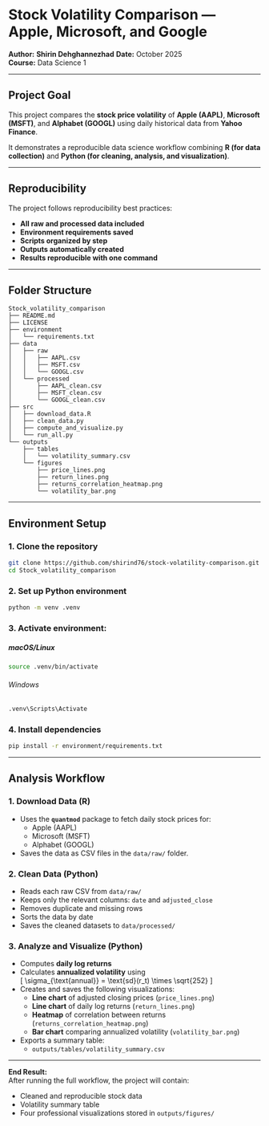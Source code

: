 #  Stock Volatility Comparison — Apple, Microsoft, and Google

**Author:** **Shirin Dehghannezhad**
**Date:** October 2025  
**Course:** Data Science 1

---

##  Project Goal

This project compares the **stock price volatility** of **Apple (AAPL)**, **Microsoft (MSFT)**, and **Alphabet (GOOGL)** using daily historical data from **Yahoo Finance**.

It demonstrates a reproducible data science workflow combining **R (for data collection)** and **Python (for cleaning, analysis, and visualization)**.

---

##  Reproducibility

The project follows reproducibility best practices:
- **All raw and processed data included**
- **Environment requirements saved**
- **Scripts organized by step**
- **Outputs automatically created**
- **Results reproducible with one command**

---

## Folder Structure
```
Stock_volatility_comparison
├── README.md
├── LICENSE
├── environment
│   └── requirements.txt
├── data
│   ├── raw
│   │   ├── AAPL.csv
│   │   ├── MSFT.csv
│   │   └── GOOGL.csv
│   └── processed
│       ├── AAPL_clean.csv
│       ├── MSFT_clean.csv
│       └── GOOGL_clean.csv
├── src
│   ├── download_data.R
│   ├── clean_data.py
│   ├── compute_and_visualize.py
│   └── run_all.py
└── outputs
    ├── tables
    │   └── volatility_summary.csv
    └── figures
        ├── price_lines.png
        ├── return_lines.png
        ├── returns_correlation_heatmap.png
        └── volatility_bar.png
```
---

##  Environment Setup

###  1. Clone the repository
```bash
git clone https://github.com/shirind76/stock-volatility-comparison.git
cd Stock_volatility_comparison
```
### 2. Set up Python environment
``` bash
python -m venv .venv
```
### 3. Activate environment:
##### macOS/Linux
``` bash 
source .venv/bin/activate 
```
###### Windows
```bash
.venv\Scripts\Activate
```
### 4. Install dependencies
```bash 
pip install -r environment/requirements.txt
```
---
## Analysis Workflow

###   1. Download Data (R)
- Uses the **`quantmod`** package to fetch daily stock prices for:
  - Apple (AAPL)
  - Microsoft (MSFT)
  - Alphabet (GOOGL)
- Saves the data as CSV files in the `data/raw/` folder.

###   2. Clean Data (Python)
- Reads each raw CSV from `data/raw/`
- Keeps only the relevant columns: `date` and `adjusted_close`
- Removes duplicate and missing rows
- Sorts the data by date
- Saves the cleaned datasets to `data/processed/`

###  3. Analyze and Visualize (Python)
- Computes **daily log returns**
- Calculates **annualized volatility** using  
  \[
  \sigma_{\text{annual}} = \text{sd}(r_t) \times \sqrt{252}
  \]
- Creates and saves the following visualizations:
  - **Line chart** of adjusted closing prices (`price_lines.png`)
  - **Line chart** of daily log returns (`return_lines.png`)
  - **Heatmap** of correlation between returns (`returns_correlation_heatmap.png`)
  -  **Bar chart** comparing annualized volatility (`volatility_bar.png`)
- Exports a summary table:
  - `outputs/tables/volatility_summary.csv`

---

 **End Result:**  
After running the full workflow, the project will contain:
- Cleaned and reproducible stock data  
- Volatility summary table  
- Four professional visualizations stored in `outputs/figures/`  


